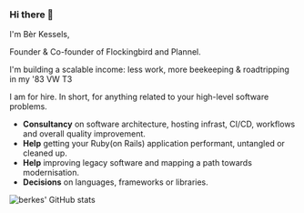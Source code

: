 ### Hi there 👋

I'm Bèr Kessels,

Founder & Co-founder of Flockingbird and Plannel. 

I'm building a scalable income: less work, more beekeeping & roadtripping in my '83 VW T3

I am for hire. In short, for anything related to your high-level software problems.

* **Consultancy** on software architecture, hosting infrast, CI/CD, workflows and overall quality improvement.
* **Help** getting your Ruby(on Rails) application performant, untangled or cleaned up.
* **Help** improving legacy software and mapping a path towards modernisation.
* **Decisions** on languages, frameworks or libraries.

![berkes' GitHub stats](https://github-readme-stats.vercel.app/api?username=berkes&show_icons=true&theme=cobalt)
